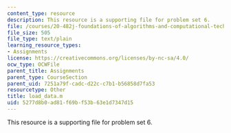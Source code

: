```yaml
---
content_type: resource
description: This resource is a supporting file for problem set 6.
file: /courses/20-482j-foundations-of-algorithms-and-computational-techniques-in-systems-biology-spring-2006/5277d8b0ad81f69bf53b63e1d7347d15_load_data.m
file_size: 505
file_type: text/plain
learning_resource_types:
- Assignments
license: https://creativecommons.org/licenses/by-nc-sa/4.0/
ocw_type: OCWFile
parent_title: Assignments
parent_type: CourseSection
parent_uid: 7251a79f-cadc-d22c-c7b1-b56858d7fa53
resourcetype: Other
title: load_data.m
uid: 5277d8b0-ad81-f69b-f53b-63e1d7347d15
---
```

This resource is a supporting file for problem set 6.